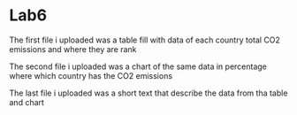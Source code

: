 # Lab6

The first file i uploaded was a table fill with data of each country total CO2 emissions and where they are rank

The second file i uploaded was a chart of the same data in percentage where which country has the CO2 emissions

The last file i uploaded was a short text that describe the data from tha table and chart 
